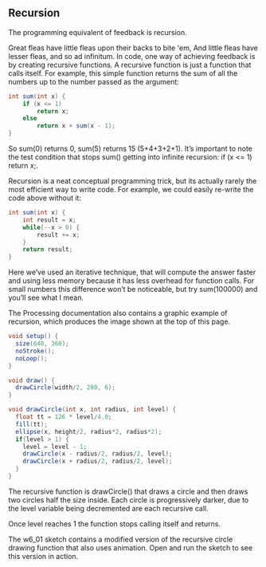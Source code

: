 ## Recursion

The programming equivalent of feedback is recursion.

Great fleas have little fleas upon their backs to bite 'em,
And little fleas have lesser fleas, and so ad infinitum.
In code, one way of achieving feedback is by creating recursive functions. A recursive function is just a function that calls itself. For example, this simple function returns the sum of all the numbers up to the number passed as the argument:
```java
int sum(int x) {
    if (x <= 1) 
        return x;
    else
        return x + sum(x - 1);
}
```
So sum(0) returns 0, sum(5) returns 15 (5+4+3+2+1). It’s important to note the test condition that stops sum() getting into infinite recursion: if (x <= 1) return x;.

Recursion is a neat conceptual programming trick, but its actually rarely the most efficient way to write code. For example, we could easily re-write the code above without it:
```java
int sum(int x) {
    int result = x;
    while(--x > 0) {
        result += x;
    }
    return result;
}
```
Here we’ve used an iterative technique, that will compute the answer faster and using less memory because it has less overhead for function calls. For small numbers this difference won’t be noticeable, but try sum(100000) and you’ll see what I mean.

The Processing documentation also contains a graphic example of recursion, which produces the image shown at the top of this page.
```java
void setup() {
  size(640, 360);
  noStroke();
  noLoop();
}

void draw() {
  drawCircle(width/2, 280, 6);
}

void drawCircle(int x, int radius, int level) {                    
  float tt = 126 * level/4.0;
  fill(tt);
  ellipse(x, height/2, radius*2, radius*2);      
  if(level > 1) {
    level = level - 1;
    drawCircle(x - radius/2, radius/2, level);
    drawCircle(x + radius/2, radius/2, level);
  }
}
```
The recursive function is drawCircle() that draws a circle and then draws two circles half the size inside. Each circle is progressively darker, due to the level variable being decremented are each recursive call.

Once level reaches 1 the function stops calling itself and returns.

The w6_01 sketch contains a modified version of the recursive circle drawing function that also uses animation. Open and run the sketch to see this version in action.

